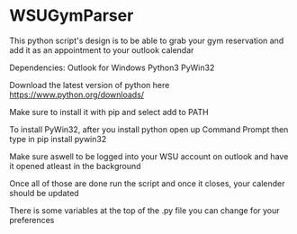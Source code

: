 # WSUGymParser
This python script's design is to be able to grab your gym reservation and add it as an appointment to your outlook calendar

Dependencies:
Outlook for Windows
Python3
PyWin32

Download the latest version of python here https://www.python.org/downloads/

Make sure to install it with pip and select add to PATH

To install PyWin32, after you install python open up Command Prompt then type in pip install pywin32

Make sure aswell to be logged into your WSU account on outlook and have it opened atleast in the background

Once all of those are done run the script and once it closes, your calender should be updated

There is some variables at the top of the .py file you can change for your preferences
